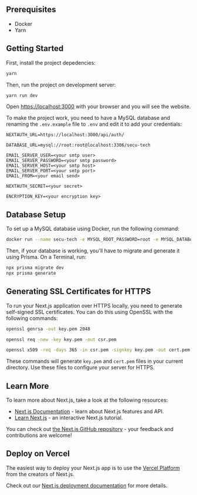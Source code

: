 ## Prerequisites

- Docker
- Yarn
  
## Getting Started

First, install the project depedencies:

```bash
yarn
```

Then, run the project on development server:

```bash
yarn run dev
```

Open [https://localhost:3000](https://localhost:3000) with your browser and you will see the website.

To make the project work, you need to have a MySQL database and renaming the `.env.example` file to `.env` and edit it to add your credentials:

```
NEXTAUTH_URL=https://localhost:3000/api/auth/

DATABASE_URL=mysql://root:root@localhost:3306/secu-tech

EMAIL_SERVER_USER=<your smtp user>
EMAIL_SERVER_PASSWORD=<your smtp password>
EMAIL_SERVER_HOST=<your smtp host>
EMAIL_SERVER_PORT=<your smtp port>
EMAIL_FROM=<your email send>

NEXTAUTH_SECRET=<your secret>

ENCRYPTION_KEY=<your encryption key>
```

## Database Setup

To set up a MySQL database using Docker, run the following command:

```bash
docker run --name secu-tech -e MYSQL_ROOT_PASSWORD=root -e MYSQL_DATABASE=secu-tech -p 3306:3306 -d mysql:latest
```

Then, if your database is working, you'll have to migrate and generate it using Prisma.
On a Terminal, run:

```bash
npx prisma migrate dev
npx prisma generate
```

## Generating SSL Certificates for HTTPS

To run your Next.js application over HTTPS locally, you need to generate self-signed SSL certificates. You can do this using OpenSSL with the following commands:

```bash
openssl genrsa -out key.pem 2048
```

```bash
openssl req -new -key key.pem -out csr.pem
```

```bash
openssl x509 -req -days 365 -in csr.pem -signkey key.pem -out cert.pem
```

These commands will generate `key.pem` and `cert.pem` files in your current directory. Use these files to configure your server for HTTPS.

## Learn More

To learn more about Next.js, take a look at the following resources:

- [Next.js Documentation](https://nextjs.org/docs) - learn about Next.js features and API.
- [Learn Next.js](https://nextjs.org/learn) - an interactive Next.js tutorial.

You can check out [the Next.js GitHub repository](https://github.com/vercel/next.js) - your feedback and contributions are welcome!

## Deploy on Vercel

The easiest way to deploy your Next.js app is to use the [Vercel Platform](https://vercel.com/new?utm_medium=default-template&filter=next.js&utm_source=create-next-app&utm_campaign=create-next-app-readme) from the creators of Next.js.

Check out our [Next.js deployment documentation](https://nextjs.org/docs/app/building-your-application/deploying) for more details.
